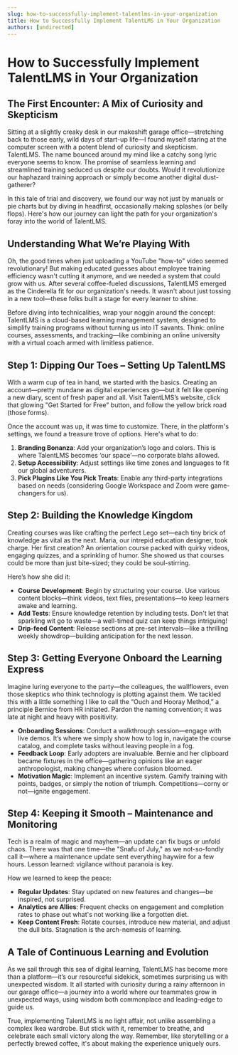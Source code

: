 ```yaml
---
slug: how-to-successfully-implement-talentlms-in-your-organization
title: How to Successfully Implement TalentLMS in Your Organization
authors: [undirected]
---
```



# How to Successfully Implement TalentLMS in Your Organization

## The First Encounter: A Mix of Curiosity and Skepticism

Sitting at a slightly creaky desk in our makeshift garage office—stretching back to those early, wild days of start-up life—I found myself staring at the computer screen with a potent blend of curiosity and skepticism. TalentLMS. The name bounced around my mind like a catchy song lyric everyone seems to know. The promise of seamless learning and streamlined training seduced us despite our doubts. Would it revolutionize our haphazard training approach or simply become another digital dust-gatherer?

In this tale of trial and discovery, we found our way not just by manuals or pie charts but by diving in headfirst, occasionally making splashes (or belly flops). Here's how our journey can light the path for your organization's foray into the world of TalentLMS.

## Understanding What We’re Playing With

Oh, the good times when just uploading a YouTube "how-to" video seemed revolutionary! But making educated guesses about employee training efficiency wasn't cutting it anymore, and we needed a system that could grow with us. After several coffee-fueled discussions, TalentLMS emerged as the Cinderella fit for our organization's needs. It wasn't about just tossing in a new tool—these folks built a stage for every learner to shine.

Before diving into technicalities, wrap your noggin around the concept: TalentLMS is a cloud-based learning management system, designed to simplify training programs without turning us into IT savants. Think: online courses, assessments, and tracking—like combining an online university with a virtual coach armed with limitless patience.

## Step 1: Dipping Our Toes – Setting Up TalentLMS

With a warm cup of tea in hand, we started with the basics. Creating an account—pretty mundane as digital experiences go—but it felt like opening a new diary, scent of fresh paper and all. Visit TalentLMS’s website, click that glowing "Get Started for Free" button, and follow the yellow brick road (those forms).

Once the account was up, it was time to customize. There, in the platform's settings, we found a treasure trove of options. Here's what to do:

1. **Branding Bonanza**: Add your organization’s logo and colors. This is where TalentLMS becomes ‘our space’—no corporate blahs allowed.
2. **Setup Accessibility**: Adjust settings like time zones and languages to fit our global adventurers.
3. **Pick Plugins Like You Pick Treats**: Enable any third-party integrations based on needs (considering Google Workspace and Zoom were game-changers for us).

## Step 2: Building the Knowledge Kingdom

Creating courses was like crafting the perfect Lego set—each tiny brick of knowledge as vital as the next. Maria, our intrepid education designer, took charge. Her first creation? An orientation course packed with quirky videos, engaging quizzes, and a sprinkling of humor. She showed us that courses could be more than just bite-sized; they could be soul-stirring.

Here’s how she did it:

- **Course Development**: Begin by structuring your course. Use various content blocks—think videos, text files, presentations—to keep learners awake and learning.
- **Add Tests**: Ensure knowledge retention by including tests. Don't let that sparkling wit go to waste—a well-timed quiz can keep things intriguing!
- **Drip-feed Content**: Release sections at pre-set intervals—like a thrilling weekly showdrop—building anticipation for the next lesson.

## Step 3: Getting Everyone Onboard the Learning Express

Imagine luring everyone to the party—the colleagues, the wallflowers, even those skeptics who think technology is plotting against them. We tackled this with a little something I like to call the “Ouch and Hooray Method,” a principle Bernice from HR initiated. Pardon the naming convention; it was late at night and heavy with positivity.

- **Onboarding Sessions**: Conduct a walkthrough session—engage with live demos. It’s where we simply show how to log in, navigate the course catalog, and complete tasks without leaving people in a fog.
- **Feedback Loop**: Early adopters are invaluable. Bernie and her clipboard became fixtures in the office—gathering opinions like an eager anthropologist, making changes where confusion bloomed.
- **Motivation Magic**: Implement an incentive system. Gamify training with points, badges, or simply the notion of triumph. Competitions—corny or not—ignite engagement.

## Step 4: Keeping it Smooth – Maintenance and Monitoring

Tech is a realm of magic and mayhem—an update can fix bugs or unfold chaos. There was that one time—the "Snafu of July," as we not-so-fondly call it—where a maintenance update sent everything haywire for a few hours. Lesson learned: vigilance without paranoia is key.

How we learned to keep the peace:

- **Regular Updates**: Stay updated on new features and changes—be inspired, not surprised.
- **Analytics are Allies**: Frequent checks on engagement and completion rates to phase out what's not working like a forgotten diet.
- **Keep Content Fresh**: Rotate courses, introduce new material, and adjust the dull bits. Stagnation is the arch-nemesis of learning.

## A Tale of Continuous Learning and Evolution

As we sail through this sea of digital learning, TalentLMS has become more than a platform—it’s our resourceful sidekick, sometimes surprising us with unexpected wisdom. It all started with curiosity during a rainy afternoon in our garage office—a journey into a world where our teammates grow in unexpected ways, using wisdom both commonplace and leading-edge to guide us.

True, implementing TalentLMS is no light affair, not unlike assembling a complex Ikea wardrobe. But stick with it, remember to breathe, and celebrate each small victory along the way. Remember, like storytelling or a perfectly brewed coffee, it's about making the experience uniquely ours.